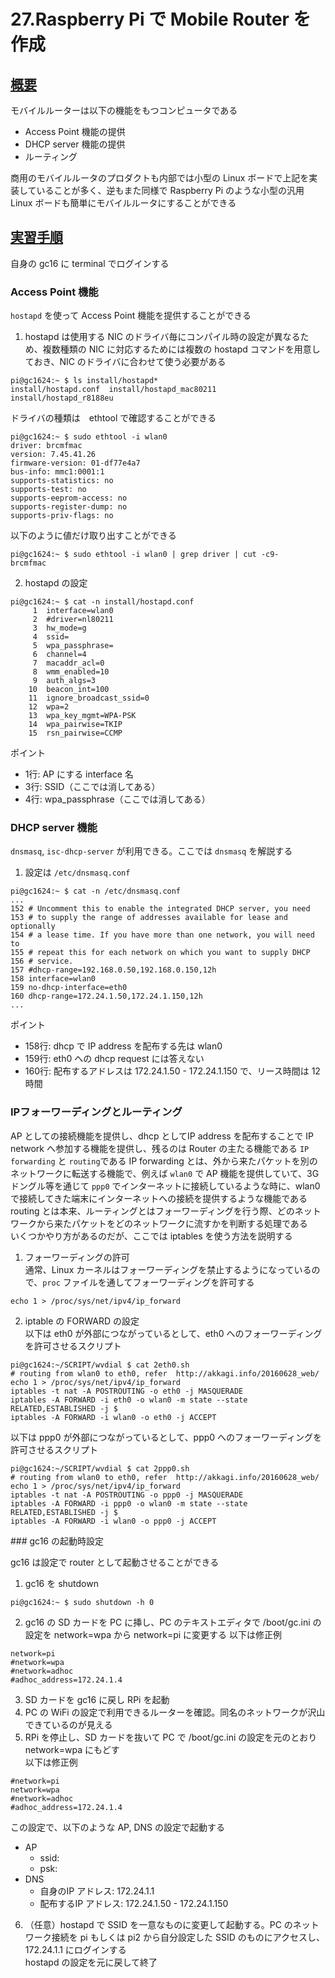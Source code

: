 # 27.Raspberry Pi で Mobile Router を作成

## <u>概要</u>
モバイルルーターは以下の機能をもつコンピュータである
  - Access Point 機能の提供
  - DHCP server 機能の提供
  - ルーティング  

商用のモバイルルータのプロダクトも内部では小型の Linux ボードで上記を実装していることが多く、逆もまた同様で Raspberry Pi のような小型の汎用 Linux ボードも簡単にモバイルルータにすることができる

## <u>実習手順</u>
自身の gc16 に terminal でログインする

### Access Point 機能
`hostapd` を使って Access Point 機能を提供することができる

1. hostapd は使用する NIC のドライバ毎にコンパイル時の設定が異なるため、複数種類の NIC に対応するためには複数の hostapd コマンドを用意しておき、NIC のドライバに合わせて使う必要がある  
```
pi@gc1624:~ $ ls install/hostapd*
install/hostapd.conf  install/hostapd_mac80211  install/hostapd_r8188eu
```  
ドライバの種類は　ethtool で確認することができる
```
pi@gc1624:~ $ sudo ethtool -i wlan0
driver: brcmfmac
version: 7.45.41.26
firmware-version: 01-df77e4a7
bus-info: mmc1:0001:1
supports-statistics: no
supports-test: no
supports-eeprom-access: no
supports-register-dump: no
supports-priv-flags: no
```  
以下のように値だけ取り出すことができる  
```
pi@gc1624:~ $ sudo ethtool -i wlan0 | grep driver | cut -c9-
brcmfmac
```

2. hostapd の設定
```
pi@gc1624:~ $ cat -n install/hostapd.conf
     1	interface=wlan0
     2	#driver=nl80211
     3	hw_mode=g
     4	ssid=
     5	wpa_passphrase=
     6	channel=4
     7	macaddr_acl=0
     8	wmm_enabled=10
     9	auth_algs=3
    10	beacon_int=100
    11	ignore_broadcast_ssid=0
    12	wpa=2
    13	wpa_key_mgmt=WPA-PSK
    14	wpa_pairwise=TKIP
    15	rsn_pairwise=CCMP
```  
ポイント
  - 1行: AP にする interface 名
  - 3行: SSID（ここでは消してある）
  - 4行: wpa_passphrase（ここでは消してある）

### DHCP server 機能
`dnsmasq`, `isc-dhcp-server` が利用できる。ここでは `dnsmasq` を解説する

1. 設定は `/etc/dnsmasq.conf`
```
pi@gc1624:~ $ cat -n /etc/dnsmasq.conf
...
152	# Uncomment this to enable the integrated DHCP server, you need
153	# to supply the range of addresses available for lease and optionally
154	# a lease time. If you have more than one network, you will need to
155	# repeat this for each network on which you want to supply DHCP
156	# service.
157	#dhcp-range=192.168.0.50,192.168.0.150,12h
158	interface=wlan0
159	no-dhcp-interface=eth0
160	dhcp-range=172.24.1.50,172.24.1.150,12h
...
```  
ポイント
  - 158行: dhcp で IP address を配布する先は wlan0
  - 159行: eth0 への dhcp request には答えない
  - 160行: 配布するアドレスは 172.24.1.50 - 172.24.1.150 で、リース時間は 12時間

### IPフォーワーディングとルーティング
AP としての接続機能を提供し、dhcp としてIP address を配布することで IP network へ参加する機能を提供し、残るのは Router の主たる機能である `IP forwarding` と `routing`である
IP forwarding とは、外から来たパケットを別のネットワークに転送する機能で、例えば `wlan0` で AP 機能を提供していて、3G ドングル等を通じて `ppp0` でインターネットに接続しているような時に、wlan0 で接続してきた端末にインターネットへの接続を提供するような機能である  
routing とは本来、ルーティングとはフォーワーディングを行う際、どのネットワークから来たパケットをどのネットワークに流すかを判断する処理である  
いくつかやり方があるのだが、ここでは iptables を使う方法を説明する

1. フォーワーディングの許可  
通常、Linux カーネルはフォーワーディングを禁止するようになっているので、`proc` ファイルを通してフォーワーディングを許可する
```
echo 1 > /proc/sys/net/ipv4/ip_forward
```

2. iptable の FORWARD の設定  
以下は eth0 が外部につながっているとして、eth0 へのフォーワーディングを許可させるスクリプト  
```
pi@gc1624:~/SCRIPT/wvdial $ cat 2eth0.sh
# routing from wlan0 to eth0, refer  http://akkagi.info/20160628_web/
echo 1 > /proc/sys/net/ipv4/ip_forward
iptables -t nat -A POSTROUTING -o eth0 -j MASQUERADE
iptables -A FORWARD -i eth0 -o wlan0 -m state --state RELATED,ESTABLISHED -j $
iptables -A FORWARD -i wlan0 -o eth0 -j ACCEPT
```  
以下は ppp0 が外部につながっているとして、ppp0 へのフォーワーディングを許可させるスクリプト  
```
pi@gc1624:~/SCRIPT/wvdial $ cat 2ppp0.sh
# routing from wlan0 to eth0, refer  http://akkagi.info/20160628_web/
echo 1 > /proc/sys/net/ipv4/ip_forward
iptables -t nat -A POSTROUTING -o ppp0 -j MASQUERADE
iptables -A FORWARD -i ppp0 -o wlan0 -m state --state RELATED,ESTABLISHED -j $
iptables -A FORWARD -i wlan0 -o ppp0 -j ACCEPT
```

<a name="pi_network"/>
### gc16 の起動時設定  

gc16 は設定で router として起動させることができる  

1. gc16 を shutdown  
```
pi@gc1624:~ $ sudo shutdown -h 0
```

2. gc16 の SD カードを PC に挿し、PC のテキストエディタで /boot/gc.ini の設定を network=wpa から network=pi に変更する
以下は修正例
```
network=pi
#network=wpa
#network=adhoc
#adhoc_address=172.24.1.4
```

3. SD カードを gc16 に戻し RPi を起動
4. PC の WiFi の設定で利用できるルーターを確認。同名のネットワークが沢山できているのが見える
5. RPi を停止し、SD カードを抜いて PC で /boot/gc.ini の設定を元のとおり network=wpa にもどす  
以下は修正例  
```
#network=pi
network=wpa
#network=adhoc
#adhoc_address=172.24.1.4
```  
この設定で、以下のような AP, DNS の設定で起動する
- AP
  - ssid:
  - psk:
- DNS  
  - 自身のIP アドレス: 172.24.1.1
  - 配布するIP アドレス: 172.24.1.50 - 172.24.1.150



6. （任意）hostapd で SSID を一意なものに変更して起動する。PC のネットワーク接続を pi もしくは pi2 から自分設定した SSID のものにアクセスし、172.24.1.1 にログインする  
hostapd の設定を元に戻して終了
